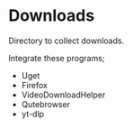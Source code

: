 # Downloads

Directory to collect downloads.

Integrate these programs;

* Uget
* Firefox
* VideoDownloadHelper
* Qutebrowser
* yt-dlp
